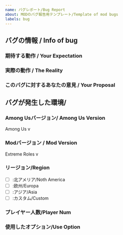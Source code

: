 ```yaml
---
name: バグレポート/Bug Report
about: MODのバグ報告用テンプレート/Template of mod bugs
labels: bug
---
```


## バグの情報 / Info of bug
<!-- バグに関する情報を以下の各項目に記載してください / 
Please provide information about the bug in each of the following fields -->
### 期待する動作 / Your Expectation
<!-- どのようなことをやろうとしたのか、そして何が起きたのか、必要であれば画像等を添付してください / What did you try to do, and what did you expect to happen? Attach screenshots if needed. -->
### 実際の動作 / The Reality
<!-- 期待する動作に対して、実際の動作はどうなのか。動画のURLや画像があるとわかりやすいです / How does the actual behavior compare to the expected behavior? (A video URL or image would be helpful for clarification -->

### このバグに対するあなたの意見 / Your Proposal
<!-- このバグや仕様に対してのあなたの意見 / Your opinion on this bug or specification -->

## バグが発生した環境/
### Among Usバージョン/ Among Us Version
<!-- 右上に表示されているバージョン / Version shown in the upper right corner -->
Among Us v

### Modバージョン / Mod Version
<!-- タイトル画面もしくは設定に表示されているMODバージョン / MOD version shown on the title screen or in the settings -->
Extreme Roles v

### リージョン/Region
<!-- バグが発生したサーバーリージョン / The region where the bug occurred. -->
- [ ] :北アメリア/Noth America
- [ ] :欧州/Europa
- [ ] :アジア/Asia
- [ ] :カスタム/Custom

### プレイヤー人数/Player Num
<!-- バグを確認した時のプレイヤーの人数 / Number of players at the time the bug was identified -->

### 使用したオプション/Use Option
<!-- バグが発生したときのオプション設定、設定よりエクスポートしたものを添付してください / Please attach the option settings when the bug occurs, exported from the settings  -->